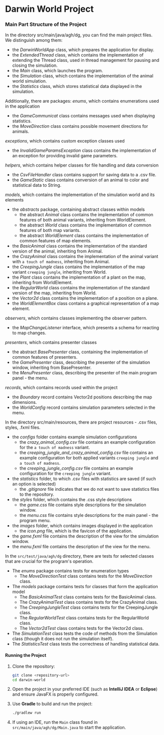# Darwin World Project

### Main Part Structure of the Project
In the directory src/main/java/agh/dg, you can find the main project files.
We distinguish among them:
- the *DarwinWorldApp* class, which prepares the application for display.
- the *ExtendedThread* class, which contains the implementation of extending the Thread class, used in thread management for pausing and closing the simulation.
- the *Main* class, which launches the program.
- the *Simulation* class, which contains the implementation of the animal world simulation.
- the *Statistics* class, which stores statistical data displayed in the simulation.

Additionally, there are packages:
*enums*, which contains enumerations used in the application
- the *GameCommunicat* class contains messages used when displaying statistics.
- the *MoveDirection* class contains possible movement directions for animals.

*exceptions*, which contains custom exception classes used
- the *InvalidGameParamsException* class contains the implementation of an exception for providing invalid game parameters.

*helpers*, which contains helper classes for file handling and data conversion
- the *CsvFileHandler* class contains support for saving data to a .csv file.
- the *GameStatic* class contains conversion of an animal to color and statistical data to String.

*models*, which contains the implementation of the simulation world and its elements
- the *abstracts* package, containing abstract classes within models
  - the abstract *Animal* class contains the implementation of common features of both animal variants, inheriting from WorldElement.
  - the abstract *World* class contains the implementation of common features of both map variants.
  - the abstract *WorldElement* class contains the implementation of common features of map elements.
- the *BasicAnimal* class contains the implementation of the standard version of the animal, inheriting from Animal.
- the *CrazyAnimal* class contains the implementation of the animal variant with `a touch of madness`, inheriting from Animal.
- the *CreepingJungle* class contains the implementation of the map variant `creeping jungle`, inheriting from World.
- the *Plant* class contains the implementation of a plant on the map, inheriting from WorldElement.
- the *RegularWorld* class contains the implementation of the standard version of the map, inheriting from World.
- the *Vector2d* class contains the implementation of a position on a plane.
- the *WorldElementBox* class contains a graphical representation of a map element.

*observers*, which contains classes implementing the observer pattern.
- the *MapChangeListener* interface, which presents a schema for reacting to map changes.

*presenters*, which contains presenter classes
- the abstract *BasePresenter* class, containing the implementation of common features of presenters.
- the *GamePresenter* class, describing the presenter of the simulation window, inheriting from BasePresenter.
- the *MenuPresenter* class, describing the presenter of the main program panel - the menu.

*records*, which contains records used within the project
- the *Boundary* record contains Vector2d positions describing the map dimensions.
- the *WorldConfig* record contains simulation parameters selected in the menu.

In the directory src/main/resources, there are project resources - .csv files, styles, .fxml files.
- the *configs* folder contains example simulation configurations
  - the *crazy_animal_config.csv* file contains an example configuration for the `a touch of madness` variant.
  - the *creeping_jungle_and_crazy_animal_config.csv* file contains an example configuration for both applied variants `creeping jungle` and `a touch of madness`.
  - the *creeping_jungle_config.csv* file contains an example configuration for the `creeping jungle` variant.
- the *statistics* folder, to which .csv files with statistics are saved (if such an option is selected)
  - the *.gitignore* file indicates that we do not want to save statistics files to the repository.
- the *styles* folder, which contains the .css style descriptions
  - the *game.css* file contains style descriptions for the simulation window.
  - the *menu.css* file contains style descriptions for the main panel - the program menu.
- the *images* folder, which contains images displayed in the application
  - the *icon.png* file, which is the favicon of the application.
- the *game.fxml* file contains the description of the view for the simulation window.
- the *menu.fxml* file contains the description of the view for the menu.

In the `src/test/java/agh/dg` directory, there are tests for selected classes that are crucial for the program's operation.
- The *enums* package contains tests for enumeration types
  - The *MoveDirectionTest* class contains tests for the *MoveDirection* class.
- The *models* package contains tests for classes that form the application model
  - The *BasicAnimalTest* class contains tests for the BasicAnimal class.
  - The *CrazyAnimalTest* class contains tests for the CrazyAnimal class.
  - The *CreepingJungleTest* class contains tests for the CreepingJungle class.
  - The *RegularWorldTest* class contains tests for the RegularWorld class.
  - The *Vector2dTest* class contains tests for the Vector2d class.
- The *SimulationTest* class tests the code of methods from the Simulation class (though it does not run the simulation itself).
- The *StatisticsTest* class tests the correctness of handling statistical data.

#### Running the Project

1. Clone the repository:
   ```bash
   git clone <repository-url>
   cd darwin-world
   ```

2. Open the project in your preferred IDE (such as **IntelliJ IDEA** or **Eclipse**) and ensure JavaFX is properly configured.

3. Use **Gradle** to build and run the project:
   ```bash
   ./gradlew run
   ```

4. If using an IDE, run the `Main` class found in `src/main/java/agh/dg/Main.java` to start the application.
